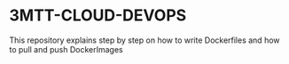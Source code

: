 # 3MTT-CLOUD-DEVOPS
This repository explains step by step on how to write Dockerfiles and how to pull and push DockerImages 
